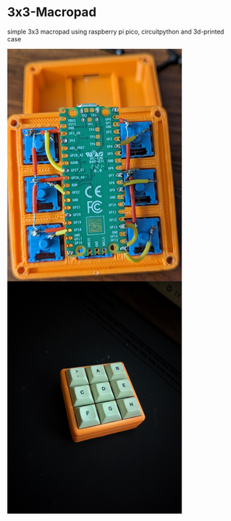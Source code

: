 # 3x3-Macropad
simple 3x3 macropad using raspberry pi pico, circuitpython and 3d-printed case


<img src="https://github.com/adoante/3x3-Macropad/blob/main/PXL_20230817_233734604.jpg" style="float:left;height: auto; width:400px;"/>
<img src="https://github.com/adoante/3x3-Macropad/blob/main/PXL_20221108_040921032.jpg" style="float:left;height: auto; width:400px;"/>

